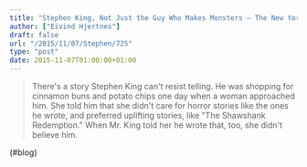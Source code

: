 ```yaml
---
title: "Stephen King, Not Just the Guy Who Makes Monsters – The New York Times"
author: ["Eivind Hjertnes"]
draft: false
url: "/2015/11/07/Stephen/725"
type: "post"
date: 2015-11-07T01:00:00+01:00
---
```


> There's a story Stephen King can't resist telling. He was shopping for
> cinnamon buns and potato chips one day when a woman approached him.
> She told him that she didn't care for horror stories like the ones he
> wrote, and preferred uplifting stories, like "The Shawshank
> Redemption." When Mr. King told her he wrote that, too, she didn't
> believe him.

(#blog)

